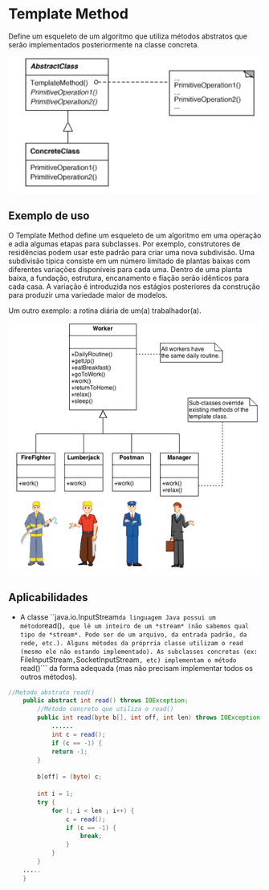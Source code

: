 # Template Method
Define um esqueleto de um algoritmo que utiliza métodos abstratos que serão implementados posteriormente na classe concreta.

![exemplo](template_method.png)

## Exemplo de uso
O Template Method define um esqueleto de um algoritmo em uma operação e adia algumas etapas para subclasses. Por exemplo, construtores de residências podem usar este padrão para criar uma nova subdivisão. Uma subdivisão típica consiste em um número limitado de plantas baixas com diferentes variações disponíveis para cada uma. Dentro de uma planta baixa, a fundação, estrutura, encanamento e fiação serão idênticos para cada casa. A variação é introduzida nos estágios posteriores da construção para produzir uma variedade maior de modelos.

Um outro exemplo: a rotina diária de um(a) trabalhador(a).

![exemplo_template_method](exemplo_template_method.png)



## Aplicabilidades
- A classe ``java.io.InputStream``` da linguagem Java possui um método ```read()```, que lê um inteiro de um *stream* (não sabemos qual tipo de *stream*. Pode ser de um arquivo, da entrada padrão, da rede, etc.). Alguns métodos da próprria classe utilizam o read (mesmo ele
não estando implementado). As subclasses concretas (ex: ```FileInputStream```,```SocketInputStream```, etc) implementam o método ```read()``` da forma adequada (mas não precisam implementar todos os outros métodos).

```java
//Metodo abstrato read()
    public abstract int read() throws IOException;
        //Método concreto que utiliza o read()
        public int read(byte b[], int off, int len) throws IOException {
            ......
            int c = read();
            if (c == -1) {
            return -1;
        }

        b[off] = (byte) c;

        int i = 1;
        try {
            for (; i < len ; i++) {
                c = read();
                if (c == -1) {
                    break;
                }
            }
        }
    .....
    }
```